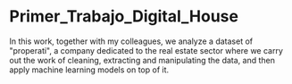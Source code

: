 # Primer_Trabajo_Digital_House
In this work, together with my colleagues, we analyze a dataset of "properati", a company dedicated to the real estate sector where we carry out the work of cleaning, extracting and manipulating the data, and then apply machine learning models on top of it.
